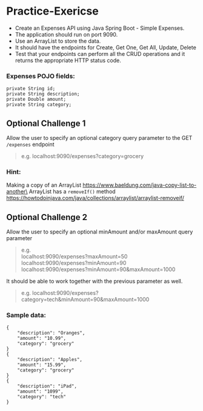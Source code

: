 # Practice-Exericse
- Create an Expenses API using Java Spring Boot - Simple Expenses.
- The application should run on port 9090.
- Use an ArrayList to store the data.
- It should have the endpoints for Create, Get One, Get All, Update, Delete
- Test that your endpoints can perform all the CRUD operations and it returns the appropriate HTTP status code.

### Expenses POJO fields:
```
private String id;
private String description;
private Double amount;
private String category;
```

## Optional Challenge 1
Allow the user to specify an optional category query parameter to the GET ``/expenses`` endpoint
> e.g. localhost:9090/expenses?category=grocery

### Hint:  
Making a copy of an ArrayList
https://www.baeldung.com/java-copy-list-to-another\
ArrayList has a ``removeIf()`` method 
https://howtodoinjava.com/java/collections/arraylist/arraylist-removeif/


## Optional Challenge 2
Allow the user to specify an optional minAmount and/or maxAmount query parameter
> e.g.\
> localhost:9090/expenses?maxAmount=50\
localhost:9090/expenses?minAmount=90\
localhost:9090/expenses?minAmount=90&maxAmount=1000

It should be able to work together with the previous parameter as well.
> e.g. localhost:9090/expenses?category=tech&minAmount=90&maxAmount=1000

### Sample data:
```
{
    "description": "Oranges",
    "amount": "10.99",
    "category": "grocery"
}
{
    "description": "Apples",
    "amount": "15.99",
    "category": "grocery"
}
{
    "description": "iPad",
    "amount": "1099",
    "category": "tech"
}
```